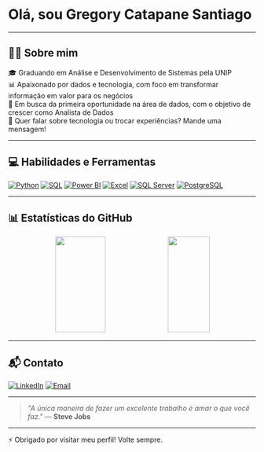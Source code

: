 # Olá, sou Gregory Catapane Santiago

---

## 🧑‍💻 Sobre mim

🎓 Graduando em Análise e Desenvolvimento de Sistemas pela UNIP  
📊 Apaixonado por dados e tecnologia, com foco em transformar informação em valor para os negócios  
🚀 Em busca da primeira oportunidade na área de dados, com o objetivo de crescer como Analista de Dados  
💭 Quer falar sobre tecnologia ou trocar experiências? Mande uma mensagem!

---

## 💻 Habilidades e Ferramentas

[![Python](https://img.shields.io/badge/Python-3776AB?logo=python&logoColor=white)](https://www.python.org/)
[![SQL](https://img.shields.io/badge/SQL-4479A1?logo=postgresql&logoColor=white)](https://www.sql.org/)
[![Power BI](https://img.shields.io/badge/Power_BI-F2C811?logo=powerbi&logoColor=black)](https://powerbi.microsoft.com/)
[![Excel](https://img.shields.io/badge/Excel-217346?logo=microsoft-excel&logoColor=white)](https://www.microsoft.com/en-us/microsoft-365/excel)
[![SQL Server](https://img.shields.io/badge/SQL_Server-CC2927?logo=microsoft-sql-server&logoColor=white)](https://www.microsoft.com/en-us/sql-server)
[![PostgreSQL](https://img.shields.io/badge/PostgreSQL-336791?logo=postgresql&logoColor=white)](https://www.postgresql.org/)

---

## 📊 Estatísticas do GitHub

<div align='center'>
   <img width="45%" height="195px" src="https://github-readme-stats.vercel.app/api?username=osantiagoo02&show_icons=true&count_private=true&title_color=80F7D4&icon_color=9d00ff&text_color=c9d1d9&bg_color=0d1117&border_color=fff0" />
   <img width="41%" height="195px" src="https://github-readme-stats.vercel.app/api/top-langs/?username=osantiagoo02&layout=compact&title_color=80F7D4&text_color=fff&bg_color=0d1117&border_color=fff0" />
</div>

---

## 📬 Contato

[![LinkedIn](https://img.shields.io/badge/LinkedIn-Gregory%20Catapane-0077B5?logo=linkedin&logoColor=white)](https://www.linkedin.com/in/gregorycatapane/)
[![Email](https://img.shields.io/badge/E--mail-catapane.santiago2002%40gmail.com-D14836?logo=gmail&logoColor=white)](mailto:catapane.santiago2002@gmail.com)

---

> _"A única maneira de fazer um excelente trabalho é amar o que você faz."_ — **Steve Jobs**

---

⚡ Obrigado por visitar meu perfil! Volte sempre.









